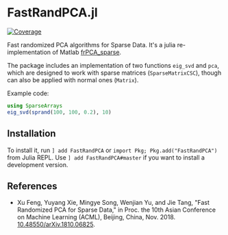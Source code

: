 # FastRandPCA.jl

[![Coverage](https://codecov.io/gh/vpetukhov/FastRandPCA.jl/branch/main/graph/badge.svg)](https://codecov.io/gh/vpetukhov/FastRandPCA.jl)

Fast randomized PCA algorithms for Sparse Data. It's a julia re-implementation of Matlab [frPCA_sparse](https://github.com/XuFengthucs/frPCA_sparse).

The package includes an implementation of two functions `eig_svd` and `pca`, which are designed to work with sparse matrices (`SparseMatrixCSC`), though can also be applied with normal ones (`Matrix`).

Example code:

```julia
using SparseArrays
eig_svd(sprand(100, 100, 0.2), 10)
```

## Installation

To install it, run `] add FastRandPCA` or `import Pkg; Pkg.add("FastRandPCA")` from Julia REPL. Use `] add FastRandPCA#master` if you want to install a development version.

## References

- Xu Feng, Yuyang Xie, Mingye Song, Wenjian Yu, and Jie Tang, "Fast Randomized PCA for Sparse Data," in Proc. the 10th Asian Conference on Machine Learning (ACML), Beijing, China, Nov. 2018. [10.48550/arXiv.1810.06825](https://doi.org/10.48550/arXiv.1810.06825).
